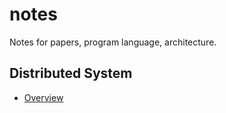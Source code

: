 # notes
Notes for papers, program language, architecture.

## Distributed System

* [Overview](https://github.com/CodingYue/notes/wiki/Distributed-System-Overview)
